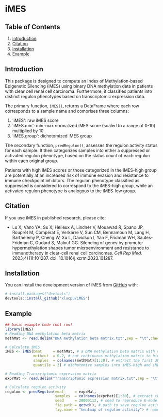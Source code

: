 # iMES
<!-- badges: start -->
<!-- badges: end -->

## Table of Contents
1. [Introduction](#introduction)
2. [Citation](#citation)
3. [Installation](#installation)
4. [Example](#example)

## Introduction <a name="introduction"></a>
This package is designed to compute an Index of Methylation-based Epigenetic Silencing (iMES) using binary DNA methylation data in patients with clear cell renal cell carcinoma. Furthermore, it classifies patients into distinct regulon phenotypes based on transcriptomic expression data.

The primary function, `iMES()`, returns a DataFrame where each row corresponds to a sample name and comprises three columns:
1. 'iMES': raw iMES score
2. 'iMES.mm': min-max normalized iMES score (scaled to a range of 0-10) multiplied by 10
3. 'iMES.group': dichotomized iMES group

The secondary function, `predRegulon()`, assesses the regulon activity status for each sample. It then categorizes samples into either a suppressed or activated regulon phenotype, based on the status count of each regulon within each original group.

Patients with high iMES scores or those categorized in the iMES-high group are potentially at an increased risk of immune evasion and resistance to immune checkpoint inhibitors. The regulon phenotype classified as suppressed is considered to correspond to the iMES-high group, while an activated regulon phenotype is analogous to the iMES-low group.

## Citation <a name="citation"></a>
If you use iMES in published research, please cite:

  - Lu X, Vano YA, Su X, Helleux A, Lindner V, Mouawad R, Spano JP, Rouprêt M, Compérat E, Verkarre V, Sun CM, Bennamoun M, Lang H, Barthelemy P, Cheng W, Xu L, Davidson I, Yan F, Fridman WH, Sautes-Fridman C, Oudard S, Malouf GG. Silencing of genes by promoter hypermethylation shapes tumor microenvironment and resistance to immunotherapy in clear-cell renal cell carcinomas. <i>Cell Rep Med</i>. 2023;4(11):101287. doi: 10.1016/j.xcrm.2023.101287.

## Installation <a name="installation"></a>
You can install the development version of iMES from [GitHub](https://github.com/) with:

``` r
# install.packages("devtools")
devtools::install_github("xlucpu/iMES")
```

## Example <a name="example"></a>
``` r
## basic example code (not run)
library(iMES)
# Reading DNA methylation beta matrix
methMat <- read.delim("DNA methylation beta matrix.txt",sep = "\t",check.names = F,row.names = 1,header = T,stringsAsFactors = F)

# Calculate iMES
iMES <- iMES(bmat     = methMat, # a DNA methylation beta matrix with continuous values as input
             methcut  = 0.2, # cut continuous methylation matrix to binary methylation status
             samples  = colnames(methMat)[1:30], # extract the first 30 samples to calculate iMES
             quantile = 3) # dichotomize samples into iMES-high and iMES-low based on a general tertile cutoff

# Reading Transcriptomic expression matrix
exprMat <- read.delim("Transcriptomic expression matrix.txt",sep = "\t",check.names = F,row.names = 1,header = T,stringsAsFactors = F)	

# Calculate regulon activity
regulon <- predRegulon(emat     = exprMat,
                       samples  = colnames(exprMat)[1:30], # extract the first 30 samples to calculate regulon activity
                       seed     = 20000112, # seed to reproduce K-mode clustering (k = 2)
                       fig.path = getwd(), # path to save regulon activity heatmap
                       fig.name = "heatmap of regulon activity") # name of the regulon activity heatmap
```
